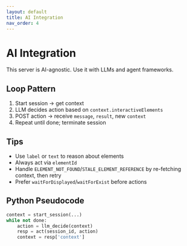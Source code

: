 ```yaml
---
layout: default
title: AI Integration
nav_order: 4
---
```


# AI Integration

This server is AI-agnostic. Use it with LLMs and agent frameworks.

## Loop Pattern
1. Start session → get context
2. LLM decides action based on `context.interactiveElements`
3. POST action → receive `message`, `result`, new `context`
4. Repeat until done; terminate session

## Tips
- Use `label` or `text` to reason about elements
- Always act via `elementId`
- Handle `ELEMENT_NOT_FOUND`/`STALE_ELEMENT_REFERENCE` by re-fetching context, then retry
- Prefer `waitForDisplayed`/`waitForExist` before actions

## Python Pseudocode
```python
context = start_session(...)
while not done:
    action = llm_decide(context)
    resp = act(session_id, action)
    context = resp['context']
```
